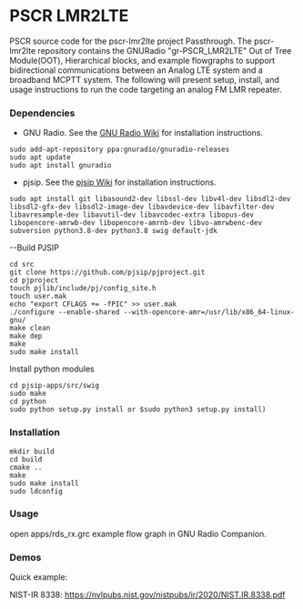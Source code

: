   # PSCR LMR2LTE

PSCR source code for the pscr-lmr2lte project Passthrough. The pscr-lmr2lte repository contains the GNURadio "gr-PSCR_LMR2LTE" Out of Tree Module(OOT), Hierarchical blocks, and example flowgraphs to support bidirectional communications between an Analog LTE system and a broadband MCPTT system. The following will present setup, install, and usage instructions to run the code targeting an analog FM LMR repeater.


### Dependencies

- GNU Radio. See the [GNU Radio
  Wiki](https://wiki.gnuradio.org/index.php/InstallingGR) for
  installation instructions.
```
sudo add-apt-repository ppa:gnuradio/gnuradio-releases 
sudo apt update
sudo apt install gnuradio
```

- pjsip. See the [pjsip
  Wiki](https://trac.pjsip.org/repos/wiki/Getting-Started/Autoconf) for
  installation instructions.
```
sudo apt install git libasound2-dev libssl-dev libv4l-dev libsdl2-dev libsdl2-gfx-dev libsdl2-image-dev libavdevice-dev libavfilter-dev libavresample-dev libavutil-dev libavcodec-extra libopus-dev libopencore-amrwb-dev libopencore-amrnb-dev libvo-amrwbenc-dev subversion python3.8-dev python3.8 swig default-jdk
```
--Build PJSIP
```
cd src
git clone https://github.com/pjsip/pjproject.git
cd pjproject
touch pjlib/include/pj/config_site.h
touch user.mak
echo "export CFLAGS += -fPIC" >> user.mak
./configure --enable-shared --with-opencore-amr=/usr/lib/x86_64-linux-gnu/
make clean
make dep
make
sudo make install
```
Install python modules
```
cd pjsip-apps/src/swig
sudo make
cd python     
sudo python setup.py install or $sudo python3 setup.py install)
```


### Installation
```
mkdir build
cd build
cmake ..
make
sudo make install
sudo ldconfig
```

### Usage

open apps/rds_rx.grc example flow graph in GNU Radio Companion.


### Demos

Quick example:
<PSCR stakeholders link>

NIST-IR 8338:
https://nvlpubs.nist.gov/nistpubs/ir/2020/NIST.IR.8338.pdf

